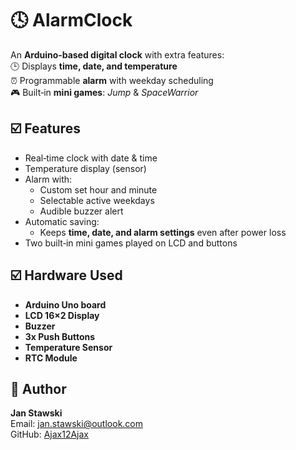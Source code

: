 # 🕓 AlarmClock  

An **Arduino‑based digital clock** with extra features:  
🕒 Displays **time, date, and temperature**  
⏰ Programmable **alarm** with weekday scheduling  
🎮 Built‑in **mini games**: *Jump* & *SpaceWarrior*  

## ☑️ Features
- Real‑time clock with date & time
- Temperature display (sensor)  
- Alarm with:
  - Custom set hour and minute  
  - Selectable active weekdays  
  - Audible buzzer alert  
- Automatic saving:
  - Keeps **time, date, and alarm settings** even after power loss  
- Two built‑in mini games played on LCD and buttons  

## ☑️ Hardware Used
- **Arduino Uno board**
- **LCD 16×2 Display**  
- **Buzzer**  
- **3x Push Buttons**  
- **Temperature Sensor**
- **RTC Module** 

## 🪪 Author
**Jan Stawski**  
Email: jan.stawski@outlook.com  
GitHub: [Ajax12Ajax](https://github.com/Ajax12Ajax)
